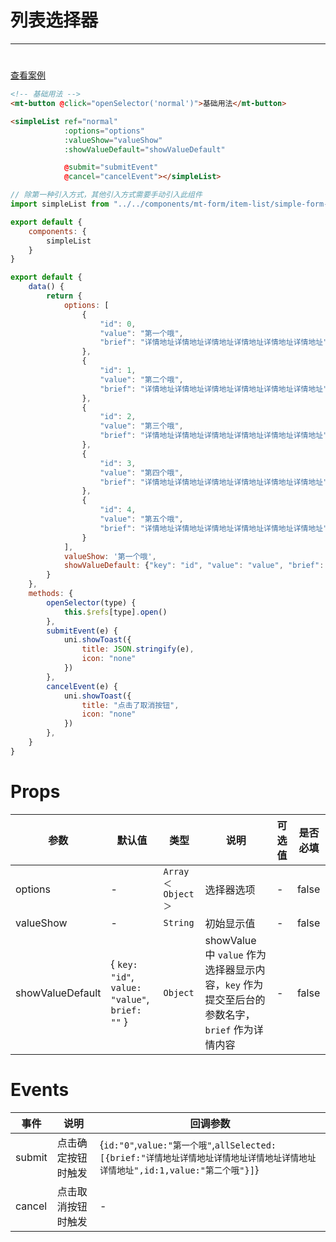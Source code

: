 # 列表选择器

***

#

[查看案例](https://static-363fc8f1-c547-4a87-8d04-6d5ba4035deb.bspapp.com/#/pages/popup/simpleList)

```html
<!-- 基础用法 -->
<mt-button @click="openSelector('normal')">基础用法</mt-button>

<simpleList ref="normal"
            :options="options"
            :valueShow="valueShow"
            :showValueDefault="showValueDefault"

            @submit="submitEvent"
            @cancel="cancelEvent"></simpleList>
```

```javascript
// 除第一种引入方式，其他引入方式需要手动引入此组件
import simpleList from "../../components/mt-form/item-list/simple-form-list";

export default {
    components: {
        simpleList
    }
}
```

```javascript
export default {
    data() {
        return {
            options: [
                {
                    "id": 0,
                    "value": "第一个哦",
                    "brief": "详情地址详情地址详情地址详情地址详情地址详情地址"
                },
                {
                    "id": 1,
                    "value": "第二个哦",
                    "brief": "详情地址详情地址详情地址详情地址详情地址详情地址"
                },
                {
                    "id": 2,
                    "value": "第三个哦",
                    "brief": "详情地址详情地址详情地址详情地址详情地址详情地址"
                },
                {
                    "id": 3,
                    "value": "第四个哦",
                    "brief": "详情地址详情地址详情地址详情地址详情地址详情地址"
                },
                {
                    "id": 4,
                    "value": "第五个哦",
                    "brief": "详情地址详情地址详情地址详情地址详情地址详情地址"
                }
            ],
            valueShow: '第一个哦',
            showValueDefault: {"key": "id", "value": "value", "brief": "brief"}
        }
    },
    methods: {
        openSelector(type) {
            this.$refs[type].open()
        },
        submitEvent(e) {
            uni.showToast({
                title: JSON.stringify(e),
                icon: "none"
            })
        },
        cancelEvent(e) {
            uni.showToast({
                title: "点击了取消按钮",
                icon: "none"
            })
        },
    }
}
```

# Props

| 参数        | 默认值                                          | 类型                      | 说明                                                                      | 可选值                     | 是否必填 |
| ----------- |----------------------------------------------|-------------------------|-------------------------------------------------------------------------|-------------------------| -------- |
| options       | -                                            | `Array＜Object＞` | 选择器选项                                                                   | -                                             | false    |
| valueShow | -                                            | `String`                | 初始显示值                                                                   | -                                             | false    |
| showValueDefault     | { `key: "id"`, `value: "value"`, `brief: ""` } | `Object`                | showValue 中 `value` 作为选择器显示内容，`key` 作为提交至后台的参数名字，`brief` 作为详情内容 | -                                             | false    |

# Events

| 事件       | 说明        | 回调参数 |
| ---------- |-----------|------|
| submit   | 点击确定按钮时触发 | {`id:"0"`,`value:"第一个哦"`,`allSelected: [{brief:"详情地址详情地址详情地址详情地址详情地址详情地址",id:1,value:"第二个哦"}]`}   |
| cancel   | 点击取消按钮时触发 | -    |
